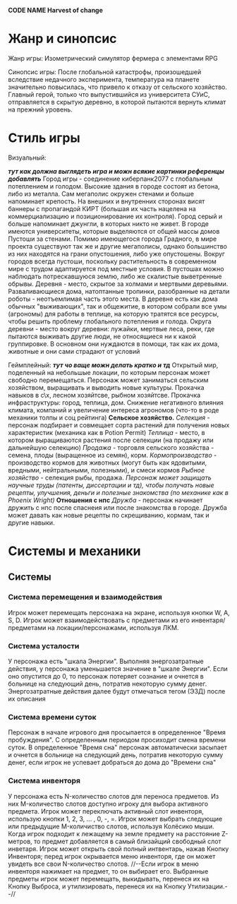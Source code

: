 **CODE NAME Harvest of сhange**

# Жанр и синопсис

Жанр игры: Изометрический симулятор фермера с элементами RPG

Синопсис игры: После глобальной катастрофы, произошедшей вследствие недачного эксперимента, температура на планете значительно повысилась, что привело к отказу от сельского хозяйство. Главный герой, только что выпустившийся из университета СУиС, отправляется в скрытую деревню, в которой пытаются вернуть климат на прежний уровень. 

# Стиль игры

Визуальный:

***тут как должна выглядеть игра и можн всякие картинки референцы добавлять***
Город игры - соединение киберпанк2077 с глобальным потеплением и голодом. Высокие здания в городе состоят из бетона, либо из металла. Сам мегаполис окружен стенами и больше напоминает крепость. На внешних и внутренних сторонах висят баннеры с пропагандой КИРТ (большая их часть нацелена на коммерциализацию и позиционирование их контроля). Город серый и больше напоминает джунгли, в которых никто не живет. В городе имеются университеты, которые выделяются от общей массы домов
Пустоши за стенами. Помимо имеющегося города Градного, в мире проекта существуют так же и другие мегаполисы, однако большинство из них находятся на грани опустошения, либо уже опустошены. Вокруг городов всегда пустоши, поскольку растительность в современном мире с трудом адаптируется под местные условия. В пустошах можно наблюдать потрескавшуюся землю, либо же скалистые выветренные обрывы.
Деревня - место, скрытое за холмами и мертвыми деревьями. Разваливающиеся дома, натоптанные тропинки, разобранные на детали роботы - неотъемлимая часть этого места. В деревне есть как дома обычных "выживающих", так и общежитие, в котором собрали все умы (агрономы) для работы в теплице, на которую тратятся все ресурсы, чтобы решить проблему глобального потепления и голода.
Округа деревни - место вокруг деревни: лужайки, мертвые леса, реки, где пытаются выживать другие люди, не относящиеся ни к какой группировке. В основном они нуждаются в помощи, так как их дома, животные и они сами страдают от условий

Геймплейный:
***тут чо ваще можн делать кратко и тд***
Открытый мир, поделенный на небольшые локации, по которым персонаж может свободно перемещаться.
Персонаж может заниматься сельским хозяйством, выращивать и выводить новые культуры.
Прокачка навыков в с\х, лесном хозяйтсве, рыбном хозяйтсве. Прокачка инфраструктуры: город, теплица, дом. Снижение негативного влияния климата, компаний и увеличение интереса агрономов (что-то в роде механики толпы и соц рейтинга)
**Сельское хозяйство.**
*Селекция* - персонаж подбирает и совмещает сорта растений для получения новых характеристик (механика как в Potion Permit) 
*Теплица* - место, в котором выращиваются растения после селекции (на продажу или дальнейшую селекцию)
*Продажа* - торговля сельского хозяйства - семена, плоды (выращенное из семян), корм.
*Кормопроизводство* - производство кормов для животных (могут быть как ядовитыми, вредными, нейтральными, полезными), и смеси кормов
*Рыбное хозяйство* - селекция рыбы, продажа.
*Персонаж может защищать научные труды (патенты, диссертации и тд), чтобы получать новые рецепты, улучшения, деньги и полезные знакомства (по механике как в Phoenix Wright)*
**Отношения с нпс**
*Дружба* - персонаж начинает дружить с нпс после спаснеия или после знакомства в городе. Дружба может давать как новые рецепты по скрещиванию, кормам, так и другие навыки.

# Системы и механики

## Системы

### Система перемещения и взаимодействия

Игрок может перемещать персонажа на экране, используя кнопки W, A, S, D. Игрок может взаимодействовать с предметами из его инвентаря/предметами на локации/персонажами, используя ЛКМ.

### Система усталости

У персонажа есть "шкала Энергии". Выполняя энергозатратные действия, у персонажа уменьшается значение в "шкале Энергии". Если оно опустится до 0, то персонаж потеряет сознание и очнется в больнице на следующий день, потратив некоторую сумму денег. Энергозатратные действия далее будут отмечаться тегом (ЭЗД) после их описания

### Система времени суток

Персонаж в начале игрового дня просыпается в определенное "Время пробуждения". С определенным периодом просиходит смена времени суток. В определенное "Время сна" персонаж автоматически засыпает и очнется в больнице на следующий день, потратив некоторую сумму денег, если игрок не успевает добраться до дома до "Времени сна"

### Система инвенторя
У персонажа есть N-количество слотов для переноса предметов. Из них M-количество слотов доступно игроку для выбора активного предмета. Игрок может переключать активный слот инвенторя, использую кнопки 1, 2, 3, ... , 0, -, =. Игрок может выбрать следующие или предыдущие M-количиство слотов, используя Колёсико мыши. Когда игрок подходит к лежащему на земле предмету на расстояние Z-метров, то предмет добавляется в самый близайщий свободный слот инветаря. Игрок может открыть свой полный интвентарь, нажав Кнопку Инвенторя; перед игрок окрывается меню инвенторя, где он может увидеть все свои N-количество слотов. //--Если игрок в меню инвенторя нажимает на предмет, то он выбирает его. Выбранные предметы игрок может перемещать, выкидывать, перенеся их на Кнопку Выброса, и утилизировать, перенеся их на Кнопку Утилизации.--//





